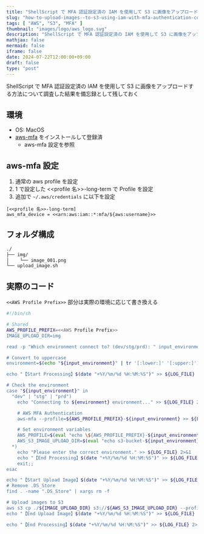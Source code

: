 ```yaml
---
title: "ShellScript で MFA 認証設定済の IAM を使用して S3 に画像をアップロードする方法"
slug: "how-to-upload-images--to-s3-using-iam-with-mfa-authentication-configured-in-shell-script"
tags: [ "AWS", "S3", "MFA" ]
thumbnail: "images/logo/aws_logo.svg"
description: "ShellScript で MFA 認証設定済の IAM を使用して S3 に画像をアップロードする方法について調査した結果を備忘録として残しておく"
mathjax: false
mermaid: false
iframe: false
date: 2024-07-22T12:00:00+09:00
draft: false
type: "post"
---
```


ShellScript で MFA 認証設定済の IAM を使用して S3 に画像をアップロードする方法について調査した結果を備忘録として残しておく

## 環境

* OS: MacOS
* [aws-mfa](https://github.com/broamski/aws-mfa) をインストールして登録済
  * aws-mfa 設定を参照

## aws-mfa 設定

1. 通常の aws profile を設定
2. 1 で設定した <<profile 名>>-long-term で Profile を設定
3. 追加で `~/.aws/credentials` に以下を設定

```sh:~/.aws/credentials
[<<profile 名>>-long-term]
aws_mfa_device = <<arn:aws:iam::*:mfa/${aws:username}>>
```

## フォルダ構成

```sh
./
├── img/
│    └── image_001.png
└── upload_image.sh
```

## 実際のコード

`<<AWS Profile Prefix>>` 部分は実際の環境に応じて書き換える

```sh:upload_image.sh
#!/bin/sh

# Shared
AWS_PROFILE_PREFIX=<<AWS Profile Prefix>>
IMAGE_UPLOAD_DIR=img

read -p "Which environment connect to? (dev/stg/prd): " input_environment

# Convert to uppercase
environment=$(echo "${input_environment}" | tr '[:lower:]' '[:upper:]')

echo "【Start Processing】$(date "+%Y/%m/%d %H:%M:%S")" >> ${LOG_FILE} 2>&1

# Check the environment
case "${input_environment}" in
  "dev" | "stg" | "prd")
    echo "Connecting to ${environment} environment..." >> ${LOG_FILE} 2>&1

    # AWS MFA Authentication
    aws-mfa --profile=${AWS_PROFILE_PREFIX}-${input_environment} >> ${LOG_FILE} 2>&1

    # Set environment variables
    AWS_PROFILE=$(eval "echo \${AWS_PROFILE_PREFIX}-${input_environment}")
    AWS_S3_IMAGE_UPLOAD_DIR=$(eval "echo s3-bucket-${input_environment}-to/path/");;
  *)
    echo "Please enter the correct environment." >> ${LOG_FILE} 2>&1
    echo "【End Processing】$(date "+%Y/%m/%d %H:%M:%S")" >> ${LOG_FILE} 2>&1
    exit;;
esac

echo "【Start Upload Image】$(date "+%Y/%m/%d %H:%M:%S")" >> ${LOG_FILE} 2>&1
# Remove .DS_Store
find . -name ".DS_Store" | xargs rm -f

# Upload images to S3
aws s3 cp ./${IMAGE_UPLOAD_DIR} s3://${AWS_S3_IMAGE_UPLOAD_DIR} --profile=${AWS_PROFILE} --recursive >> ${LOG_FILE} 2>&1
echo "【End Upload Image】$(date "+%Y/%m/%d %H:%M:%S")" >> ${LOG_FILE} 2>&1

echo "【End Processing】$(date "+%Y/%m/%d %H:%M:%S")" >> ${LOG_FILE} 2>&1
```
